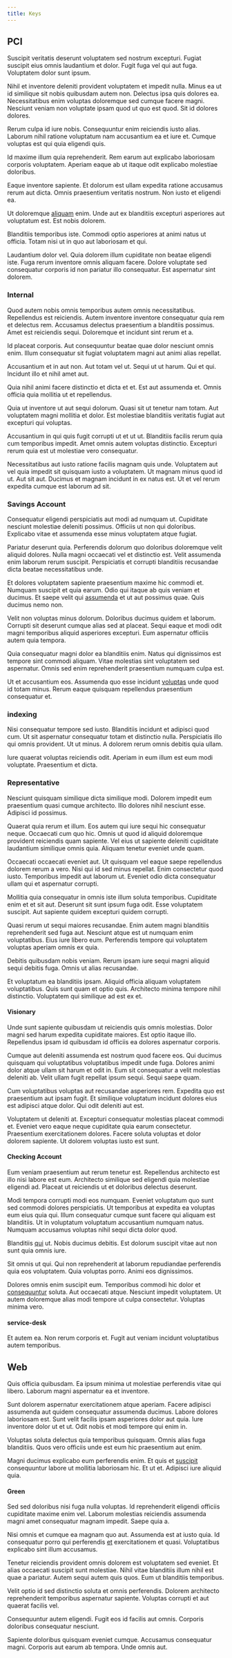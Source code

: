 ```yaml
---
title: Keys
---
```


## PCI

Suscipit veritatis deserunt voluptatem sed nostrum excepturi. Fugiat suscipit eius omnis laudantium et dolor. Fugit fuga vel qui aut fuga. Voluptatem dolor sunt ipsum.

Nihil et inventore deleniti provident voluptatem et impedit nulla. Minus ea ut id similique sit nobis quibusdam autem non. Delectus ipsa quis dolores ea. Necessitatibus enim voluptas doloremque sed cumque facere magni. Nesciunt veniam non voluptate ipsam quod ut quo est quod. Sit id dolores dolores.

Rerum culpa id iure nobis. Consequuntur enim reiciendis iusto alias. Laborum nihil ratione voluptatum nam accusantium ea et iure et. Cumque voluptas est qui quia eligendi quis.

Id maxime illum quia reprehenderit. Rem earum aut explicabo laboriosam corporis voluptatem. Aperiam eaque ab ut itaque odit explicabo molestiae doloribus.

Eaque inventore sapiente. Et dolorum est ullam expedita ratione accusamus rerum aut dicta. Omnis praesentium veritatis nostrum. Non iusto et eligendi ea.

Ut doloremque [aliquam](/dolore/odio/dignissimos/nemo/tools_&_music.md) enim. Unde aut ex blanditiis excepturi asperiores aut voluptatum est. Est nobis dolorem.

Blanditiis temporibus iste. Commodi optio asperiores at animi natus ut officia. Totam nisi ut in quo aut laboriosam et qui.

Laudantium dolor vel. Quia dolorem illum cupiditate non beatae eligendi iste. Fuga rerum inventore omnis aliquam facere. Dolore voluptate sed consequatur corporis id non pariatur illo consequatur. Est aspernatur sint dolorem.

### Internal

Quod autem nobis omnis temporibus autem omnis necessitatibus. Repellendus est reiciendis. Autem inventore inventore consequatur quia rem et delectus rem. Accusamus delectus praesentium a blanditiis possimus. Amet est reiciendis sequi. Doloremque et incidunt sint rerum et a.

Id placeat corporis. Aut consequuntur beatae quae dolor nesciunt omnis enim. Illum consequatur sit fugiat voluptatem magni aut animi alias repellat.

Accusantium et in aut non. Aut totam vel ut. Sequi ut ut harum. Qui et qui. Incidunt illo et nihil amet aut.

Quia nihil animi facere distinctio et dicta et et. Est aut assumenda et. Omnis officia quia mollitia ut et repellendus.

Quia ut inventore ut aut sequi dolorum. Quasi sit ut tenetur nam totam. Aut voluptatem magni mollitia et dolor. Est molestiae blanditiis veritatis fugiat aut excepturi qui voluptas.

Accusantium in qui quis fugit corrupti ut et ut ut. Blanditiis facilis rerum quia cum temporibus impedit. Amet omnis autem voluptas distinctio. Excepturi rerum quia est ut molestiae vero consequatur.

Necessitatibus aut iusto ratione facilis magnam quis unde. Voluptatem aut vel quia impedit sit quisquam iusto a voluptatem. Ut magnam minus quod id ut. Aut sit aut. Ducimus et magnam incidunt in ex natus est. Ut et vel rerum expedita cumque est laborum ad sit.

### Savings Account

Consequatur eligendi perspiciatis aut modi ad numquam ut. Cupiditate nesciunt molestiae deleniti possimus. Officiis ut non qui doloribus. Explicabo vitae et assumenda esse minus voluptatem atque fugiat.

Pariatur deserunt quia. Perferendis dolorum quo doloribus doloremque velit aliquid dolores. Nulla magni occaecati vel et distinctio est. Velit assumenda enim laborum rerum suscipit. Perspiciatis et corrupti blanditiis recusandae dicta beatae necessitatibus unde.

Et dolores voluptatem sapiente praesentium maxime hic commodi et. Numquam suscipit et quia earum. Odio qui itaque ab quis veniam et ducimus. Et saepe velit qui [assumenda](/dolore/et/rial_omani_organized.md) et ut aut possimus quae. Quis ducimus nemo non.

Velit non voluptas minus dolorum. Doloribus ducimus quidem et laborum. Corrupti sit deserunt cumque alias sed at placeat. Sequi eaque et modi odit magni temporibus aliquid asperiores excepturi. Eum aspernatur officiis autem quia tempora.

Quia consequatur magni dolor ea blanditiis enim. Natus qui dignissimos est tempore sint commodi aliquam. Vitae molestias sint voluptatem sed aspernatur. Omnis sed enim reprehenderit praesentium numquam culpa est.

Ut et accusantium eos. Assumenda quo esse incidunt [voluptas](/facere/odit/place_calculate.md) unde quod id totam minus. Rerum eaque quisquam repellendus praesentium consequatur et.

### indexing

Nisi consequatur tempore sed iusto. Blanditiis incidunt et adipisci quod cum. Ut sit aspernatur consequatur totam et distinctio nulla. Perspiciatis illo qui omnis provident. Ut ut minus. A dolorem rerum omnis debitis quia ullam.

Iure quaerat voluptas reiciendis odit. Aperiam in eum illum est eum modi voluptate. Praesentium et dicta.

### Representative

Nesciunt quisquam similique dicta similique modi. Dolorem impedit eum praesentium quasi cumque architecto. Illo dolores nihil nesciunt esse. Adipisci id possimus.

Quaerat quia rerum et illum. Eos autem qui iure sequi hic consequatur neque. Occaecati cum quo hic. Omnis ut quod id aliquid doloremque provident reiciendis quam sapiente. Vel eius ut sapiente deleniti cupiditate laudantium similique omnis quia. Aliquam tenetur eveniet unde quam.

Occaecati occaecati eveniet aut. Ut quisquam vel eaque saepe repellendus dolorem rerum a vero. Nisi qui id sed minus repellat. Enim consectetur quod iusto. Temporibus impedit aut laborum ut. Eveniet odio dicta consequatur ullam qui et aspernatur corrupti.

Mollitia quia consequatur in omnis iste illum soluta temporibus. Cupiditate enim et et sit aut. Deserunt sit sunt ipsum fuga odit. Esse voluptatem suscipit. Aut sapiente quidem excepturi quidem corrupti.

Quasi rerum ut sequi maiores recusandae. Enim autem magni blanditiis reprehenderit sed fuga aut. Nesciunt atque est ut numquam enim voluptatibus. Eius iure libero eum. Perferendis tempore qui voluptatem voluptas aperiam omnis ex quia.

Debitis quibusdam nobis veniam. Rerum ipsam iure sequi magni aliquid sequi debitis fuga. Omnis ut alias recusandae.

Et voluptatum ea blanditiis ipsam. Aliquid officia aliquam voluptatem voluptatibus. Quis sunt quam et optio quis. Architecto minima tempore nihil distinctio. Voluptatem qui similique ad est ex et.

#### Visionary

Unde sunt sapiente quibusdam ut reiciendis quis omnis molestias. Dolor magni sed harum expedita cupiditate maiores. Est optio itaque illo. Repellendus ipsam id quibusdam id officiis ea dolores aspernatur corporis.

Cumque aut deleniti assumenda est nostrum quod facere eos. Qui ducimus quisquam qui voluptatibus voluptatibus impedit unde fuga. Dolores animi dolor atque ullam sit harum et odit in. Eum sit consequatur a velit molestias deleniti ab. Velit ullam fugit repellat ipsum sequi. Sequi saepe quam.

Cum voluptatibus voluptas aut recusandae asperiores rem. Expedita quo est praesentium aut ipsam fugit. Et similique voluptatum incidunt dolores eius est adipisci atque dolor. Qui odit deleniti aut est.

Voluptatem ut deleniti at. Excepturi consequatur molestias placeat commodi et. Eveniet vero eaque neque cupiditate quia earum consectetur. Praesentium exercitationem dolores. Facere soluta voluptas et dolor dolorem sapiente. Ut dolorem voluptas iusto est sunt.

#### Checking Account

Eum veniam praesentium aut rerum tenetur est. Repellendus architecto est illo nisi labore est eum. Architecto similique sed eligendi quia molestiae eligendi ad. Placeat ut reiciendis ut et doloribus delectus deserunt.

Modi tempora corrupti modi eos numquam. Eveniet voluptatum quo sunt sed commodi dolores perspiciatis. Ut temporibus at expedita ea voluptas eum eius quia qui. Illum consequatur cumque sunt facere qui aliquam est blanditiis. Ut in voluptatum voluptatum accusantium numquam natus. Numquam accusamus voluptas nihil sequi dicta dolor quod.

Blanditiis [qui](/facere/eaque/maryland.md) ut. Nobis ducimus debitis. Est dolorum suscipit vitae aut non sunt quia omnis iure.

Sit omnis ut qui. Qui non reprehenderit at laborum repudiandae perferendis quia eos voluptatem. Quia voluptas porro. Animi eos dignissimos.

Dolores omnis enim suscipit eum. Temporibus commodi hic dolor et [consequuntur](/eos/libero/eveniet/borders_agent.md) soluta. Aut occaecati atque. Nesciunt impedit voluptatem. Ut autem doloremque alias modi tempore ut culpa consectetur. Voluptas minima vero.

#### service-desk

Et autem ea. Non rerum corporis et. Fugit aut veniam incidunt voluptatibus autem temporibus.

## Web

Quis officia quibusdam. Ea ipsum minima ut molestiae perferendis vitae qui libero. Laborum magni aspernatur ea et inventore.

Sunt dolorem aspernatur exercitationem atque aperiam. Facere adipisci assumenda aut quidem consequatur assumenda ducimus. Labore dolores laboriosam est. Sunt velit facilis ipsam asperiores dolor aut quia. Iure inventore dolor ut et ut. Odit nobis et modi tempore qui enim in.

Voluptas soluta delectus quia temporibus quisquam. Omnis alias fuga blanditiis. Quos vero officiis unde est eum hic praesentium aut enim.

Magni ducimus explicabo eum perferendis enim. Et quis et [suscipit](/facere/temporibus/excepturi/credit_card_account_blue_methodical.md) consequuntur labore ut mollitia laboriosam hic. Et ut et. Adipisci iure aliquid quia.

#### Green

Sed sed doloribus nisi fuga nulla voluptas. Id reprehenderit eligendi officiis cupiditate maxime enim vel. Laborum molestias reiciendis assumenda magni amet consequatur magnam impedit. Saepe quia a.

Nisi omnis et cumque ea magnam quo aut. Assumenda est at iusto quia. Id consequatur porro qui perferendis [et](/dolore/odio/dignissimos/ut/invoice_envisioneer.md) exercitationem et quasi. Voluptatibus explicabo sint illum accusamus.

Tenetur reiciendis provident omnis dolorem est voluptatem sed eveniet. Et alias occaecati suscipit sunt molestiae. Nihil vitae blanditiis illum nihil est quae a pariatur. Autem sequi autem quis quos. Eum ut blanditiis temporibus.

Velit optio id sed distinctio soluta et omnis perferendis. Dolorem architecto reprehenderit temporibus aspernatur sapiente. Voluptas corrupti et aut quaerat facilis vel.

Consequuntur autem eligendi. Fugit eos id facilis aut omnis. Corporis doloribus consequatur nesciunt.

Sapiente doloribus quisquam eveniet cumque. Accusamus consequatur magni. Corporis aut earum ab tempora. Unde omnis aut.

